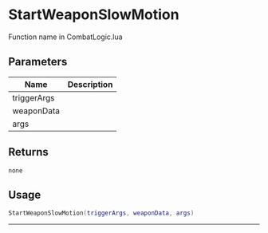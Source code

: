 # StartWeaponSlowMotion

Function name in CombatLogic.lua

## Parameters

| Name        | Description |
| ----------- | ----------- |
| triggerArgs |             |
| weaponData  |             |
| args        |             |

## Returns

`none`

## Usage

```lua
StartWeaponSlowMotion(triggerArgs, weaponData, args)
```

---
